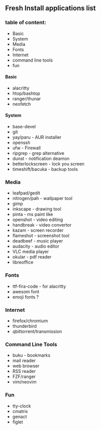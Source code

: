 ## Fresh Install applications list ##

### table of content: ###
* Basic
* System
* Media
* Fonts
* Internet
* command line tools
* fun


#### Basic ####
* alacritty
* htop/bashtop
* ranger/thunar
* neofetch


#### System ####
* base-devel
* git
* yay/paru - AUR installer
* openssh
* ufw - Firewall
* ripgrep - grep alternative
* dunst - notification deamon
* betterlockscreen - lock you screen
* timeshift/bacuka - backup tools


### Media ###
* leafpad/gedit
* nitrogen/pah - wallpaper tool
* gimp
* inkscape - drawing tool
* pinta - ms paint like
* openshot - video editing
* handbreak - video convertor
* kazam - screen recorder
* flameshot - screenshot tool
* deadbeef - music player
* audacity - audio editor
* VLC media player
* okular - pdf reader
* libreoffice


### Fonts ###
* ttf-fira-code - for alacritty
* awesom font
* emoji fonts ?


### Internet ###
* firefox/chromium
* thunderbird
* qbittorrent/transmission


### Command Line Tools ###
* buku - bookmarks
* mail reader
* web browser
* RSS reader
* FZF/ranger
* vim/neovim


### Fun ###
* tty-clock
* cmatrix
* genact
* figlet
